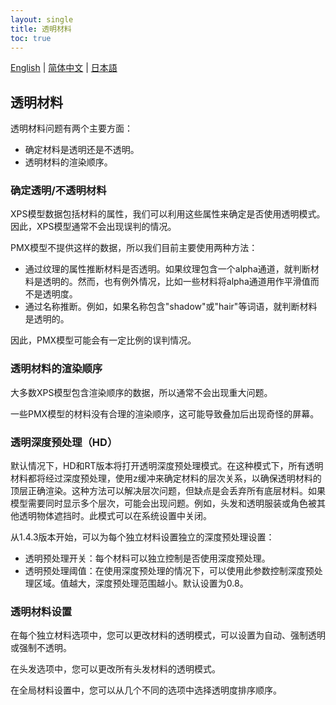 ```yaml
---
layout: single
title: 透明材料
toc: true
---
```

[English](/dancexr/features/transparency) | [简体中文](/zh/dancexr/features/transparency) | [日本語](/jp/dancexr/features/transparency)


## 透明材料

透明材料问题有两个主要方面：

* 确定材料是透明还是不透明。
* 透明材料的渲染顺序。

### 确定透明/不透明材料

XPS模型数据包括材料的属性，我们可以利用这些属性来确定是否使用透明模式。因此，XPS模型通常不会出现误判的情况。

PMX模型不提供这样的数据，所以我们目前主要使用两种方法：
* 通过纹理的属性推断材料是否透明。如果纹理包含一个alpha通道，就判断材料是透明的。然而，也有例外情况，比如一些材料将alpha通道用作平滑值而不是透明度。
* 通过名称推断。例如，如果名称包含"shadow"或"hair"等词语，就判断材料是透明的。

因此，PMX模型可能会有一定比例的误判情况。

### 透明材料的渲染顺序

大多数XPS模型包含渲染顺序的数据，所以通常不会出现重大问题。

一些PMX模型的材料没有合理的渲染顺序，这可能导致叠加后出现奇怪的屏幕。

### 透明深度预处理（HD）
默认情况下，HD和RT版本将打开透明深度预处理模式。在这种模式下，所有透明材料都将经过深度预处理，使用z缓冲来确定材料的层次关系，以确保透明材料的顶层正确渲染。这种方法可以解决层次问题，但缺点是会丢弃所有底层材料。如果模型需要同时显示多个层次，可能会出现问题。例如，头发和透明服装或角色被其他透明物体遮挡时。此模式可以在系统设置中关闭。

从1.4.3版本开始，可以为每个独立材料设置独立的深度预处理设置：

* 透明预处理开关：每个材料可以独立控制是否使用深度预处理。
* 透明预处理阈值：在使用深度预处理的情况下，可以使用此参数控制深度预处理区域。值越大，深度预处理范围越小。默认设置为0.8。

### 透明材料设置

在每个独立材料选项中，您可以更改材料的透明模式，可以设置为自动、强制透明或强制不透明。

在头发选项中，您可以更改所有头发材料的透明模式。

在全局材料设置中，您可以从几个不同的选项中选择透明度排序顺序。